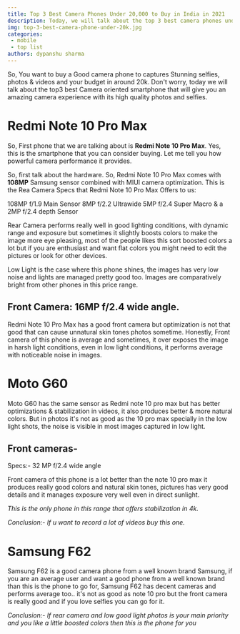 ```yaml
---
title: Top 3 Best Camera Phones Under 20,000 to Buy in India in 2021
description: Today, we will talk about the top 3 best camera phones under 20k that you consider buying in 2021
img: top-3-best-camera-phone-under-20k.jpg
categories: 
 - mobile
 - top list
authors: dypanshu sharma
---
```


So, You want to buy a Good camera phone to captures Stunning selfies, photos & videos and your budget in around 20k. Don't worry, today we will talk about the top3  best Camera oriented smartphone that will give you an amazing camera experience with its high quality photos and selfies.

# Redmi Note 10 Pro Max

So, First phone that we are talking about  is **Redmi Note 10 Pro Max**. Yes, this is the smartphone that you can consider buying. Let me tell you how powerful camera performance it provides.

So, first talk about the hardware. So, Redmi Note 10 Pro Max comes with **108MP** Samsung sensor combined with MIUI camera optimization. This is the Rea Camera Specs that Redmi Note 10 Pro Max Offers to us:

108MP f/1.9 Main Sensor
8MP f/2.2 Ultrawide
5MP f/2.4 Super Macro
& a 2MP f/2.4 depth Sensor

Rear Camera performs really well in good lighting conditions, with dynamic range and exposure but sometimes it slightly boosts colors to make the image more eye pleasing, most of the people likes this sort boosted colors a lot but if you are enthusiast and want flat colors you might need to edit the pictures or look for other devices.

Low Light is the case where this phone shines, the images has very low noise and lights are managed pretty good too. Images are comparatively bright from other phones in this price range.

## Front Camera: 16MP f/2.4 wide angle.

Redmi Note 10 Pro Max has a good front camera but optimization is not that good that can cause unnatural skin tones photos sometime. Honestly, Front camera of this phone is average and sometimes, it over exposes the image in harsh light conditions, even in low light conditions, it performs average with noticeable noise in images.

# Moto G60

Moto G60 has the same sensor as Redmi note 10 pro max but has better optimizations & stabilization in videos, it also produces better & more natural colors.
But in photos it's not as good as the 10 pro max specially in the low light shots, the noise is visible in most images captured in low light.

## Front cameras- 
Specs:- 32 MP f/2.4 wide angle

Front camera of this phone is a lot better than the note 10 pro max it produces really good colors and natural skin tones, pictures has very good details and it manages exposure very well even in direct sunlight.

*This is the only phone in this range that offers stabilization in 4k.*

*Conclusion:- If u want to record a lot of videos buy this one.*

# Samsung F62

Samsung F62 is a good camera phone from a well known brand Samsung, if you are an average user and want a good phone from a well known brand than this is the phone to go for, Samsung F62 has decent cameras and performs average too.. it's not as good as note 10 pro but the front camera is really good and if you love selfies you can go for it.

*Conclusion:- If rear camera and low good light photos is your main priority and you like a little boosted colors then this is the phone for you*



